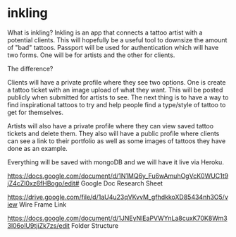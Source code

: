 # inkling
What is inkling? Inkling is an app that connects a tattoo artist with a potential clients. This will hopefully be a useful tool to downsize the amount of "bad" tattoos. Passport will be used for authentication which will have two forms. One will be for artists and the other for clients. 

The difference? 

Clients will have a private profile where they see two options. One is create a tattoo ticket with an image upload of what they want. This will be posted publicly when submitted for artists to see. The next thing is to have a way to find inspirational tattoos to try and help people find a type/style of tattoo to get for themselves.

Artists will also have a private profile where they can view saved tattoo tickets and delete them. They also will have a public profile where clients can see a link to their portfolio as well as some images of tattoos they have done as an example. 

Everything will be saved with mongoDB and we will have it live via Heroku.

https://docs.google.com/document/d/1N1MQ6y_Fu6wAmuhOgVcK0WUC1t9jZ4cZl0xz6fHBogo/edit#
Google Doc Research Sheet

https://drive.google.com/file/d/1aU4u23qVKvvM_gfhdkkoXD85434nh3O5/view
Wire Frame Link

https://docs.google.com/document/d/1JNEyNlEaPVWYnLa8cuxK70K8Wm33l06olU9tjiZk7zs/edit
Folder Structure
